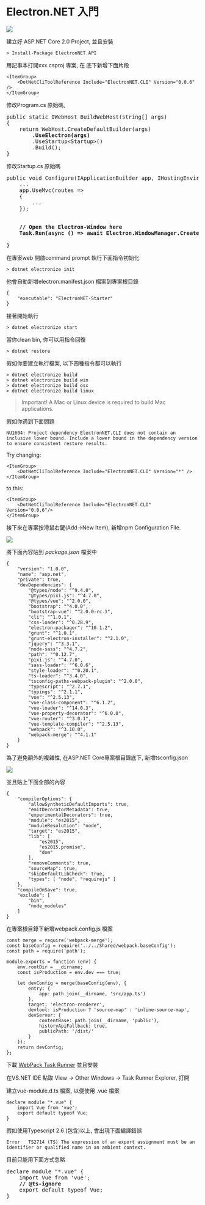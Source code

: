 # Electron.NET 入門

![](ElectronNET-Images/New-Asp-Net-Core-Project.png)

建立好 ASP.NET Core 2.0 Project, 並且安裝
```
> Install-Package ElectronNET.API
```

用記事本打開xxx.csproj 專案, 在 <Project> 底下新增下面片段
```
<ItemGroup>
	<DotNetCliToolReference Include="ElectronNET.CLI" Version="0.0.6" />
</ItemGroup>
```

修改Program.cs 原始碼, 
<pre>
public static IWebHost BuildWebHost(string[] args)
{
	return WebHost.CreateDefaultBuilder(args)
		<b>.UseElectron(args)</b>
		.UseStartup&lt;Startup>()
		.Build();
}
</pre>

修改Startup.cs 原始碼
<pre>
public void Configure(IApplicationBuilder app, IHostingEnvironment env) {
	...
	app.UseMvc(routes =>
	{
		...
	});

	<b>
	// Open the Electron-Window here
	Task.Run(async () => await Electron.WindowManager.CreateWindowAsync());
	</b>
}
</pre>

在專案web 開啟command prompt 執行下面指令初始化
```
> dotnet electronize init
```

他會自動新增electron.manifest.json 檔案到專案根目錄
```
{
	"executable": "ElectronNET-Starter"
}
```

接著開始執行
```
> dotnet electronize start
```

當你clean bin, 你可以用指令回復
```
> dotnet restore
```

假如你要建立執行檔案, 以下四種指令都可以執行
```
> dotnet electronize build
> dotnet electronize build win
> dotnet electronize build osx
> dotnet electronize build linux
```
> Important! A Mac or Linux device is required to build Mac applications.


假如你遇到下面問題
```
NU1604: Project dependency ElectronNET.CLI does not contain an inclusive lower bound. Include a lower bound in the dependency version to ensure consistent restore results.
```

Try changing:
```
<ItemGroup>
	<DotNetCliToolReference Include="ElectronNET.CLI" Version="*" />
</ItemGroup>
```

to this:
```
<ItemGroup>
	<DotNetCliToolReference Include="ElectronNET.CLI" Version="0.0.6"/>
</ItemGroup>
```

接下來在專案按滑鼠右鍵(Add->New Item), 新增npm Configuration File.

![](ElectronNET-Images/Add-Npm-Config.png)


將下面內容貼到 *package.json* 檔案中
```
{
	"version": "1.0.0",
	"name": "asp.net",
	"private": true,
	"devDependencies": {
		"@types/node": "^9.4.0",
		"@types/pixi.js": "^4.7.0",
		"@types/vue": "^2.0.0",
		"bootstrap": "^4.0.0",
		"bootstrap-vue": "^2.0.0-rc.1",
		"cli": "^1.0.1",
		"css-loader": "^0.28.9",
		"electron-packager": "^10.1.2",
		"grunt": "^1.0.1",
		"grunt-electron-installer": "^2.1.0",
		"jquery": "^3.3.1",
		"node-sass": "^4.7.2",
		"path": "^0.12.7",
		"pixi.js": "^4.7.0",
		"sass-loader": "^6.0.6",
		"style-loader": "^0.20.1",
		"ts-loader": "^3.4.0",
		"tsconfig-paths-webpack-plugin": "^2.0.0",
		"typescript": "^2.7.1",
		"typings": "^2.1.1",
		"vue": "^2.5.13",
		"vue-class-component": "^6.1.2",
		"vue-loader": "^14.0.3",
		"vue-property-decorator": "^6.0.0",
		"vue-router": "^3.0.1",
		"vue-template-compiler": "^2.5.13",
		"webpack": "^3.10.0",
		"webpack-merge": "^4.1.1"
	}
}
```

為了避免額外的複雜性, 在ASP.NET Core專案根目錄底下, 新增tsconfig.json

![](ElectronNET-Images/Typescript-Config.png)

並且貼上下面全部的內容
```
{
	"compilerOptions": {
		"allowSyntheticDefaultImports": true,
		"emitDecoratorMetadata": true,
		"experimentalDecorators": true,
		"module": "es2015",
		"moduleResolution": "node",
		"target": "es2015",
		"lib": [
			"es2015",
			"es2015.promise",
			"dom"
		],
		"removeComments": true,
		"sourceMap": true,
		"skipDefaultLibCheck": true,
		"types": [ "node", "requirejs" ]
	},
	"compileOnSave": true,
	"exclude": [
		"bin",
		"node_modules"
	]
}
```

在專案根目錄下新增webpack.config.js 檔案
```
const merge = require('webpack-merge');
const baseConfig = require('../../Shared/webpack.baseConfig');
const path = require('path');

module.exports = function (env) {
	env.rootDir = __dirname;
	const isProduction = env.dev === true;

	let devConfig = merge(baseConfig(env), {
		entry: {
			app: path.join(__dirname, 'src/app.ts')
		},
		target: 'electron-renderer',
		devtool: isProduction ? 'source-map' : 'inline-source-map',
		devServer: {
			contentBase: path.join(__dirname, 'public'),
			historyApiFallback: true,
			publicPath: '/dist/'
		}
	});
	return devConfig;
};
```

下載 [WebPack Task Runner](https://marketplace.visualstudio.com/items?itemName=MadsKristensen.WebPackTaskRunner) 並且安裝

在VS.NET IDE 點取 View -> Other Windows -> Task Runner Explorer, 打開


建立vue-module.d.ts 檔案, 以便使用 .vue 檔案
```
declare module "*.vue" {
	import Vue from 'vue';
	export default typeof Vue;
}
```

假如使用Typescript 2.6 (包含)以上, 會出現下面編譯錯誤
```
Error	TS2714 (TS) The expression of an export assignment must be an identifier or qualified name in an ambient context.
```

目前只能用下面方式忽略
<pre>
declare module "*.vue" {
	import Vue from 'vue';
	<b>// @ts-ignore</b>
	export default typeof Vue;
}
</pre>
